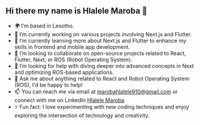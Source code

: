 ## Hi there my name is Hlalele Maroba 👋

- 🌍  I’m based in Lesotho.
- 🔭  I’m currently working on various projects involving Next.js and Flutter.
- 🌱 I’m currently learning more about Next.js and Flutter to enhance my skills in frontend and mobile app development.
- 👯 I’m looking to collaborate on open-source projects related to React, Flutter, Next,  or ROS (Robot Operating System).
- 🤔  I’m looking for help with diving deeper into advanced concepts in Next and optimizing ROS-based applications.
- 💬 Ask me about anything related to React and Robot Operating System (ROS), I'd be happy to help!
- 📫 You can reach me via email at marobahlalele910@gmail.com or connect with me on LinkedIn <a href="https://www.linkedin.com/in/hlalele-maroba-0b0001211/">Hlalele Maroba</a>
- ⚡ Fun fact: I love experimenting with new coding techniques and enjoy exploring the intersection of technology and creativity.

  

